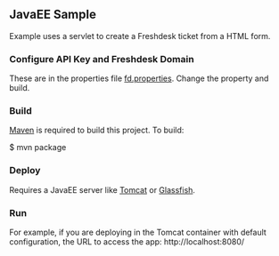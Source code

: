 ## JavaEE Sample

Example uses a servlet to create a Freshdesk ticket from a HTML form.

### Configure API Key and Freshdesk Domain

These are in the properties file [fd.properties](https://github.com/freshdesk/fresh-samples/blob/master/java_samples/javaee-jerseyclient/src/main/resources/fd.properties). Change the property and build.

### Build

[Maven](http://maven.apache.org/) is required to build this project. To build:

$ mvn package

### Deploy

Requires a JavaEE server like [Tomcat](http://tomcat.apache.org/) or [Glassfish](https://glassfish.java.net/).

### Run

For example, if you are deploying in the Tomcat container with default configuration, the URL to access the app: http://localhost:8080/
